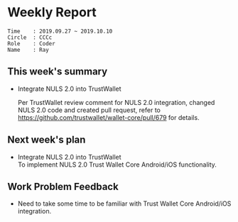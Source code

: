 # Weekly Report 
```
Time    : 2019.09.27 ~ 2019.10.10
Circle	: CCCc
Role    : Coder
Name    : Ray
```
## This week's summary

- Integrate NULS 2.0 into TrustWallet
  
  Per TrustWallet review comment for NULS 2.0 integration, changed NULS 2.0 code and created pull request, refer to https://github.com/trustwallet/wallet-core/pull/679 for details.

## Next week's plan
- Integrate NULS 2.0 into TrustWallet  
  To implement NULS 2.0 Trust Wallet Core Android/iOS functionality.


## Work Problem Feedback

- Need to take some time to be familiar with Trust Wallet Core Android/iOS integration.

